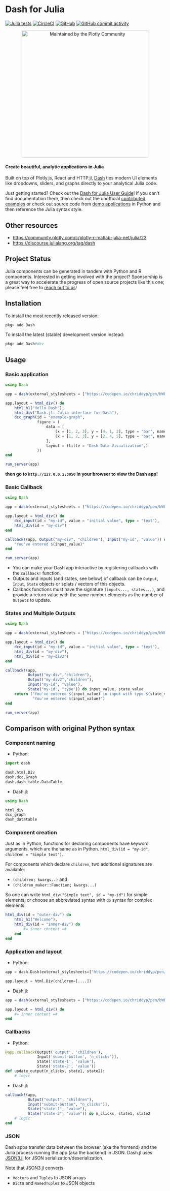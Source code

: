 # Dash for Julia

[![Juila tests](https://github.com/plotly/Dash.jl/actions/workflows/jl_test.yml/badge.svg?query=branch%3Adev)](https://github.com/plotly/Dash.jl/actions/workflows/jl_test.yml?query=branch%3Adev)
[![CircleCI](https://img.shields.io/circleci/build/github/plotly/Dash.jl/dev.svg)](https://circleci.com/gh/plotly/Dash.jl/tree/dev)
[![GitHub](https://img.shields.io/github/license/plotly/Dash.jl.svg?color=dark-green)](https://github.com/plotly/Dash.jl/blob/master/LICENSE)
[![GitHub commit activity](https://img.shields.io/github/commit-activity/y/plotly/Dash.jl.svg?color=dark-green)](https://github.com/plotly/Dash.jl/graphs/contributors)

<div align="center">
  <a href="https://dash.plotly.com/project-maintenance">
    <img src="https://dash.plotly.com/assets/images/maintained-by-community.png" width="400px" alt="Maintained by the Plotly Community">
  </a>
</div>

#### Create beautiful, analytic applications in Julia

Built on top of Plotly.js, React and HTTP.jl, [Dash](https://plotly.com/dash/) ties modern UI elements like dropdowns, sliders, and graphs directly to your analytical Julia code.

Just getting started? Check out the [Dash for Julia User Guide](https://dash.plotly.com/julia)! If you can't find documentation there, then check out the unofficial [contributed examples](https://github.com/plotly/Dash.jl/issues/50) or check out source code from [demo applications](https://dash.gallery) in Python and then reference the Julia syntax style.

## Other resources

* <https://community.plotly.com/c/plotly-r-matlab-julia-net/julia/23>
* <https://discourse.julialang.org/tag/dash>

## Project Status

Julia components can be generated in tandem with Python and R components. Interested in getting involved with the project? Sponsorship is a great way to accelerate the progress of open source projects like this one; please feel free to [reach out to us](https://plotly.com/consulting-and-oem/)!

## Installation

To install the most recently released version:

```julia
pkg> add Dash
```

To install the latest (stable) development version instead:

```julia
pkg> add Dash#dev
```

## Usage

### Basic application

```julia
using Dash

app = dash(external_stylesheets = ["https://codepen.io/chriddyp/pen/bWLwgP.css"])

app.layout = html_div() do
    html_h1("Hello Dash"),
    html_div("Dash.jl: Julia interface for Dash"),
    dcc_graph(id = "example-graph",
              figure = (
                  data = [
                      (x = [1, 2, 3], y = [4, 1, 2], type = "bar", name = "SF"),
                      (x = [1, 2, 3], y = [2, 4, 5], type = "bar", name = "Montréal"),
                  ],
                  layout = (title = "Dash Data Visualization",)
              ))
end

run_server(app)
```

__then go to `http://127.0.0.1:8050` in your browser to view the Dash app!__

### Basic Callback

```julia
using Dash

app = dash(external_stylesheets = ["https://codepen.io/chriddyp/pen/bWLwgP.css"])

app.layout = html_div() do
    dcc_input(id = "my-id", value = "initial value", type = "text"),
    html_div(id = "my-div")
end

callback!(app, Output("my-div", "children"), Input("my-id", "value")) do input_value
    "You've entered $(input_value)"
end

run_server(app)
```

* You can make your Dash app interactive by registering callbacks with the `callback!` function.
* Outputs and inputs (and states, see below) of callback can be `Output`, `Input`, `State` objects or splats / vectors of this objects.
* Callback functions must have the signature ``(inputs..., states...)``, and provide a return value with the same number elements as the number of `Output`s to update.

### States and Multiple Outputs

```julia
using Dash

app = dash(external_stylesheets = ["https://codepen.io/chriddyp/pen/bWLwgP.css"])

app.layout = html_div() do
    dcc_input(id = "my-id", value = "initial value", type = "text"),
    html_div(id = "my-div"),
    html_div(id = "my-div2")
end

callback!(app,
          Output("my-div","children"),
          Output("my-div2","children"),
          Input("my-id", "value"),
          State("my-id", "type")) do input_value, state_value
    return ("You've entered $(input_value) in input with type $(state_value)",
            "You've entered $(input_value)")
end

run_server(app)
```

## Comparison with original Python syntax

### Component naming

* Python:

```python
import dash

dash.html.Div
dash.dcc.Graph
dash.dash_table.DataTable
```

* Dash.jl:

```julia
using Dash

html_div
dcc_graph
dash_datatable
```

### Component creation

Just as in Python, functions for declaring components have keyword arguments, which are the same as in Python. ``html_div(id = "my-id", children = "Simple text")``.

For components which declare `children`, two additional signatures are available:

* ``(children; kwargs..)`` and
* ``(children_maker::Function; kwargs...)``

So one can write ``html_div("Simple text", id = "my-id")`` for simple elements, or choose an abbreviated syntax with `do` syntax for complex elements:

```julia
html_div(id = "outer-div") do
    html_h1("Welcome"),
    html_div(id = "inner-div") do
        #= inner content =#
    end
end
```

### Application and layout

* Python:

```python
app = dash.Dash(external_stylesheets=["https://codepen.io/chriddyp/pen/bWLwgP.css"])

app.layout = html.Div(children=[....])
```

* Dash.jl:

```julia
app = dash(external_stylesheets = ["https://codepen.io/chriddyp/pen/bWLwgP.css"])

app.layout = html_div() do
    #= inner content =#
end
```

### Callbacks

* Python:

```python
@app.callback(Output('output', 'children'),
              Input('submit-button', 'n_clicks')],
              State('state-1', 'value'),
              State('state-2', 'value'))
def update_output(n_clicks, state1, state2):
    # logic
```

* Dash.jl:

```julia
callback!(app,
          Output("output", "children"),
          Input("submit-button", "n_clicks")],
          State("state-1", "value"),
          State("state-2", "value")) do n_clicks, state1, state2
    # logic
end
```

### JSON

Dash apps transfer data between the browser (aka the frontend) and the Julia process running the app (aka the backend) in JSON.
Dash.jl uses [JSON3.jl](https://github.com/quinnj/JSON3.jl) for JSON serialization/deserialization.

Note that JSON3.jl converts

* `Vector`s and `Tuple`s to JSON arrays
* `Dict`s and `NamedTuple`s to JSON objects

